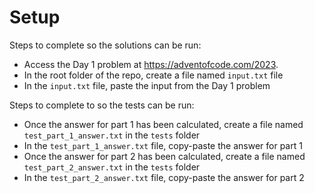 # Setup

Steps to complete so the solutions can be run:
- Access the Day 1 problem at https://adventofcode.com/2023.
- In the root folder of the repo, create a file named `input.txt` file
- In the `input.txt` file, paste the input from the Day 1 problem

Steps to complete to so the tests can be run:
- Once the answer for part 1 has been calculated, create a file named `test_part_1_answer.txt` in the `tests` folder
- In the `test_part_1_answer.txt` file, copy-paste the answer for part 1
- Once the answer for part 2 has been calculated, create a file named `test_part_2_answer.txt` in the `tests` folder
- In the `test_part_2_answer.txt` file, copy-paste the answer for part 2
